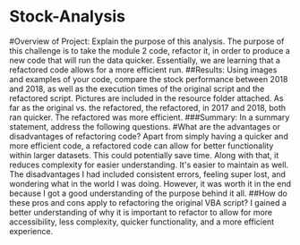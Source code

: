 # Stock-Analysis

#Overview of Project: Explain the purpose of this analysis.
The purpose of this challenge is to take the module 2 code, refactor it, in order to produce a new code that will run the data quicker. Essentially, we are learning that a refactored code allows for a more efficient run. 
##Results: Using images and examples of your code, compare the stock performance between 2018 and 2018, as well as the execution times of the original script and the refactored script. Pictures are included in the resource folder attached. As far as the original vs. the refactored, the refactored, in 2017 and 2018, both ran quicker. The refactored was more efficient. 
###Summary: In a summary statement, address the following questions.
#What are the advantages or disadvantages of refactoring code? Apart from simply having a quicker and more efficient code, a refactored code can allow for better functionality within larger datasets. This could potentially save time. Along with that, it reduces complexity for easier understanding. It's easier to maintain as well. The disadvantages I had included consistent errors, feeling super lost, and wondering what in the world I was doing. However, it was worth it in the end because I got a good understanding of the purpose behind it all.
##How do these pros and cons apply to refactoring the original VBA script?
I gained a better understanding of why it is important to refactor to allow for more accessibility, less complexity, quicker functionality, and a more efficient experience.

